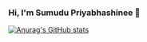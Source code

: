 ### Hi, I'm Sumudu Priyabhashinee 👋

[![Anurag's GitHub stats](https://github-readme-stats.vercel.app/api?username=SumuduPriyabhashinee&show_icons=true&theme=radical)](https://github.com/anuraghazra/github-readme-stats)
<!--
- 🔭 I’m currently working on ...
- 🌱 I’m currently learning ...
- 👯 I’m looking to collaborate on ...
- 🤔 I’m looking for help with ...
- 💬 Ask me about ...
- 📫 How to reach me: ...
- 😄 Pronouns: ...
- ⚡ Fun fact: ...
-->
